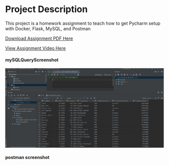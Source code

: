 # Project Description
This project is a homework assignment to teach how to get Pycharm setup with Docker, Flask, MySQL, and Postman

[Download Assignment PDF Here](PPFSQL-Homework.pdf)

[View Assignment Video Here](https://youtu.be/QbMWNgrfAFg)

#### mySQLQueryScreenshot
![Screenshot of mySQLQuery](screenshots/mySQLQuery_Screenshot.JPG)

#### postman screenshot
